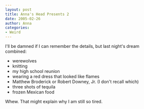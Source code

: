```yaml
---
layout: post
title: Anna's Head Presents 2
date: 2005-02-26
author: Anna
categories:
- Weird
---
```


I'll be damned if I can remember the details, but last night's dream combined:

* werewolves
* knitting
* my high school reunion
* wearing a red dress that looked like flames
* Matthew Broderick or Robert Downey, Jr. (I don't recall which)
* three shots of tequila
* frozen Mexican food

Whew. That might explain why I am still so tired.
